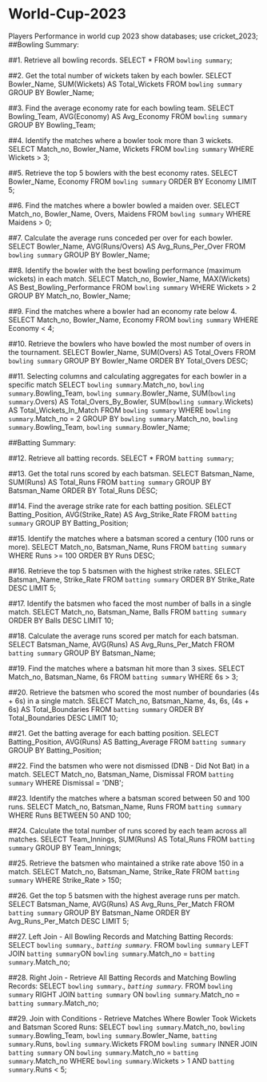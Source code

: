 # World-Cup-2023
Players Performance in world cup 2023
show databases;
use cricket_2023;
##Bowling Summary:

##1. Retrieve all bowling records.
SELECT * 
FROM `bowling summary`;

##2. Get the total number of wickets taken by each bowler.
SELECT Bowler_Name, SUM(Wickets) AS Total_Wickets
FROM `bowling summary`
GROUP BY Bowler_Name;

##3. Find the average economy rate for each bowling team.
SELECT Bowling_Team, AVG(Economy) AS Avg_Economy
FROM `bowling summary`
GROUP BY Bowling_Team;

##4. Identify the matches where a bowler took more than 3 wickets.
SELECT Match_no, Bowler_Name, Wickets
FROM `bowling summary`
WHERE Wickets > 3;

##5. Retrieve the top 5 bowlers with the best economy rates.
SELECT Bowler_Name, Economy
FROM `bowling summary`
ORDER BY Economy
LIMIT 5;

##6. Find the matches where a bowler bowled a maiden over.
SELECT Match_no, Bowler_Name, Overs, Maidens
FROM `bowling summary`
WHERE Maidens > 0;

##7. Calculate the average runs conceded per over for each bowler.
SELECT Bowler_Name, AVG(Runs/Overs) AS Avg_Runs_Per_Over
FROM `bowling summary`
GROUP BY Bowler_Name;

##8. Identify the bowler with the best bowling performance (maximum wickets) in each match.
SELECT Match_no, Bowler_Name, MAX(Wickets) AS Best_Bowling_Performance
FROM `bowling summary`
WHERE Wickets > 2
GROUP BY Match_no, Bowler_Name;

##9. Find the matches where a bowler had an economy rate below 4.
SELECT Match_no, Bowler_Name, Economy
FROM `bowling summary`
WHERE Economy < 4;

##10. Retrieve the bowlers who have bowled the most number of overs in the tournament.
SELECT Bowler_Name, SUM(Overs) AS Total_Overs
FROM `bowling summary`
GROUP BY Bowler_Name
ORDER BY Total_Overs DESC;

##11. Selecting columns and calculating aggregates for each bowler in a specific match
SELECT 
    `bowling summary`.Match_no,
    `bowling summary`.Bowling_Team,
    `bowling summary`.Bowler_Name,
    SUM(`bowling summary`.Overs) AS Total_Overs_By_Bowler,
    SUM(`bowling summary`.Wickets) AS Total_Wickets_In_Match
FROM 
    `bowling summary`
WHERE 
    `bowling summary`.Match_no = 2
GROUP BY 
    `bowling summary`.Match_no, `bowling summary`.Bowling_Team, `bowling summary`.Bowler_Name;

##Batting Summary:

##12. Retrieve all batting records.
SELECT * FROM `batting summary`;

##13. Get the total runs scored by each batsman.
SELECT Batsman_Name, SUM(Runs) AS Total_Runs
FROM `batting summary`
GROUP BY Batsman_Name
ORDER BY Total_Runs DESC; 

##14. Find the average strike rate for each batting position.
SELECT Batting_Position, AVG(Strike_Rate) AS Avg_Strike_Rate
FROM `batting summary`
GROUP BY Batting_Position;

##15. Identify the matches where a batsman scored a century (100 runs or more).
SELECT Match_no, Batsman_Name, Runs
FROM `batting summary`
WHERE Runs >= 100
ORDER BY Runs DESC;

##16. Retrieve the top 5 batsmen with the highest strike rates.
SELECT Batsman_Name, Strike_Rate
FROM `batting summary`
ORDER BY Strike_Rate DESC
LIMIT 5;

##17. Identify the batsmen who faced the most number of balls in a single match.
SELECT Match_no, Batsman_Name, Balls
FROM `batting summary`
ORDER BY Balls DESC
LIMIT 10;

##18. Calculate the average runs scored per match for each batsman.
SELECT Batsman_Name, AVG(Runs) AS Avg_Runs_Per_Match
FROM `batting summary`
GROUP BY Batsman_Name;

##19. Find the matches where a batsman hit more than 3 sixes.
SELECT Match_no, Batsman_Name, 6s
FROM `batting summary`
WHERE 6s > 3;

##20. Retrieve the batsmen who scored the most number of boundaries (4s + 6s) in a single match.
SELECT Match_no, Batsman_Name, 4s, 6s, (4s + 6s) AS Total_Boundaries
FROM `batting summary`
ORDER BY Total_Boundaries DESC
LIMIT 10;

##21. Get the batting average for each batting position.
SELECT Batting_Position, AVG(Runs) AS Batting_Average
FROM `batting summary`
GROUP BY Batting_Position;

##22. Find the batsmen who were not dismissed (DNB - Did Not Bat) in a match.
SELECT Match_no, Batsman_Name, Dismissal
FROM `batting summary`
WHERE Dismissal = 'DNB';

##23. Identify the matches where a batsman scored between 50 and 100 runs.
SELECT Match_no, Batsman_Name, Runs
FROM `batting summary`
WHERE Runs BETWEEN 50 AND 100;

##24. Calculate the total number of runs scored by each team across all matches.
SELECT Team_Innings, SUM(Runs) AS Total_Runs
FROM `batting summary`
GROUP BY Team_Innings;

##25. Retrieve the batsmen who maintained a strike rate above 150 in a match.
SELECT Match_no, Batsman_Name, Strike_Rate
FROM `batting summary`
WHERE Strike_Rate > 150;

##26. Get the top 5 batsmen with the highest average runs per match.
SELECT Batsman_Name, AVG(Runs) AS Avg_Runs_Per_Match
FROM `batting summary`
GROUP BY Batsman_Name
ORDER BY Avg_Runs_Per_Match DESC
LIMIT 5;


##27. Left Join - All Bowling Records and Matching Batting Records:
SELECT `bowling summary`.*, `batting summary`.*
FROM `bowling summary`
LEFT JOIN `batting summary`ON `bowling summary`.Match_no = `batting summary`.Match_no;

##28. Right Join - Retrieve All Batting Records and Matching Bowling Records:
SELECT `bowling summary`.*, `batting summary`.*
FROM `bowling summary`
RIGHT JOIN `batting summary` ON `bowling summary`.Match_no = `batting summary`.Match_no;

##29. Join with Conditions - Retrieve Matches Where Bowler Took Wickets and Batsman Scored Runs:
SELECT `bowling summary`.Match_no, `bowling summary`.Bowling_Team, `bowling summary`.Bowler_Name, `batting summary`.Runs, `bowling summary`.Wickets
FROM `bowling summary`
INNER JOIN `batting summary` ON `bowling summary`.Match_no = `batting summary`.Match_no
WHERE `bowling summary`.Wickets > 1 AND `batting summary`.Runs < 5;

